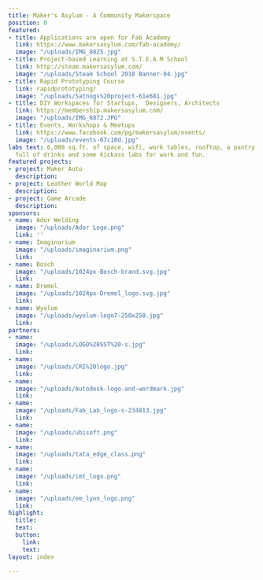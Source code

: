 ```yaml
---
title: Maker's Asylum - A Community Makerspace
position: 0
featured:
- title: Applications are open for Fab Academy
  link: https://www.makersasylum.com/fab-academy/
  image: "/uploads/IMG_8825.jpg"
- title: Project-based Learning at S.T.E.A.M School
  link: http://steam.makersasylum.com/
  image: "/uploads/Steam School 2018 Banner-04.jpg"
- title: Rapid Prototyping Course
  link: rapidprototyping/
  image: "/uploads/Satnogs%20project-61e681.jpg"
- title: DIY Workspaces for Startups,  Designers, Architects
  link: https://membership.makersasylum.com/
  image: "/uploads/IMG_6872.JPG"
- title: Events, Workshops & Meetups
  link: https://www.facebook.com/pg/makersasylum/events/
  image: "/uploads/events-67c18d.jpg"
labs text: 6,000 sq.ft. of space, wifi, work tables, rooftop, a pantry with a fridge
  full of drinks and some kickass labs for work and fun.
featured projects:
- project: Maker Auto
  description: 
- project: Leather World Map
  description: 
- project: Game Arcade
  description: 
sponsors:
- name: Ador Welding
  image: "/uploads/Ador Logo.png"
  link: ''
- name: Imaginarium
  image: "/uploads/imaginarium.png"
  link: 
- name: Bosch
  image: "/uploads/1024px-Bosch-brand.svg.jpg"
  link: 
- name: Dremel
  image: "/uploads/1024px-Dremel_logo.svg.jpg"
  link: 
- name: Wyolum
  image: "/uploads/wyolum-logo7-250x250.jpg"
  link: 
partners:
- name: 
  image: "/uploads/LOGO%20SST%20-s.jpg"
  link: 
- name: 
  image: "/uploads/CRI%20logo.jpg"
  link: 
- name: 
  image: "/uploads/Autodesk-logo-and-wordmark.jpg"
  link: 
- name: 
  image: "/uploads/Fab_Lab_logo-s-234813.jpg"
  link: 
- name: 
  image: "/uploads/ubisoft.png"
  link: 
- name: 
  image: "/uploads/tata_edge_class.png"
  link: 
- name: 
  image: "/uploads/imt_logo.png"
  link: 
- name: 
  image: "/uploads/em_lyon_logo.png"
  link: 
highlight:
  title: 
  text: 
  button:
    link: 
    text: 
layout: index

---
```

